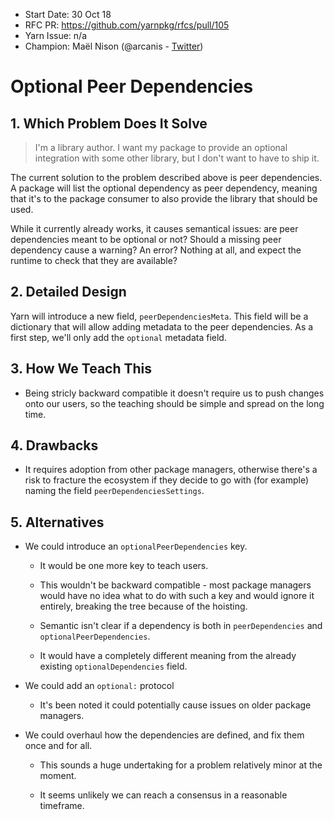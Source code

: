 - Start Date: 30 Oct 18
- RFC PR: https://github.com/yarnpkg/rfcs/pull/105
- Yarn Issue: n/a
- Champion: Maël Nison (@arcanis - [Twitter](https://twitter.com/arcanis))

# Optional Peer Dependencies

## 1. Which Problem Does It Solve

> I'm a library author. I want my package to provide an optional integration with some other library, but I don't want to have to ship it.

The current solution to the problem described above is peer dependencies. A package will list the optional dependency as peer dependency, meaning that it's to the package consumer to also provide the library that should be used.

While it currently already works, it causes semantical issues: are peer dependencies meant to be optional or not? Should a missing peer dependency cause a warning? An error? Nothing at all, and expect the runtime to check that they are available?

## 2. Detailed Design

Yarn will introduce a new field, `peerDependenciesMeta`. This field will be a dictionary that will allow adding metadata to the peer dependencies. As a first step, we'll only add the `optional` metadata field.

## 3. How We Teach This

- Being stricly backward compatible it doesn't require us to push changes onto our users, so the teaching should be simple and spread on the long time.

## 4. Drawbacks

- It requires adoption from other package managers, otherwise there's a risk to fracture the ecosystem if they decide to go with (for example) naming the field `peerDependenciesSettings`.

## 5. Alternatives

- We could introduce an `optionalPeerDependencies` key.

  - It would be one more key to teach users.

  - This wouldn't be backward compatible - most package managers would have no idea what to do with such a key and would ignore it entirely, breaking the tree because of the hoisting.

  - Semantic isn't clear if a dependency is both in `peerDependencies` and `optionalPeerDependencies`.

  - It would have a completely different meaning from the already existing `optionalDependencies` field.

- We could add an `optional:` protocol

  - It's been noted it could potentially cause issues on older package managers.

- We could overhaul how the dependencies are defined, and fix them once and for all.

  - This sounds a huge undertaking for a problem relatively minor at the moment.

  - It seems unlikely we can reach a consensus in a reasonable timeframe.
